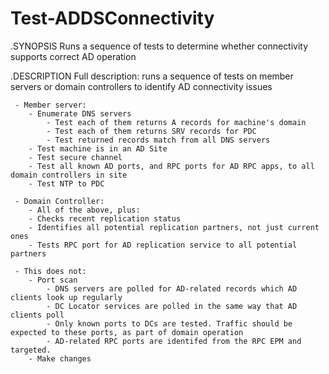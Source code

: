 # Test-ADDSConnectivity
.SYNOPSIS
    Runs a sequence of tests to determine whether connectivity supports correct AD operation

   
.DESCRIPTION
    Full description: runs a sequence of tests on member servers or domain controllers to identify AD connectivity issues

     - Member server:
        - Enumerate DNS servers
            - Test each of them returns A records for machine's domain
            - Test each of them returns SRV records for PDC
            - Test returned records match from all DNS servers
        - Test machine is in an AD Site
        - Test secure channel
        - Test all known AD ports, and RPC ports for AD RPC apps, to all domain controllers in site
        - Test NTP to PDC

     - Domain Controller:
        - All of the above, plus:
        - Checks recent replication status
        - Identifies all potential replication partners, not just current ones
        - Tests RPC port for AD replication service to all potential partners

     - This does not:
        - Port scan
            - DNS servers are polled for AD-related records which AD clients look up regularly
            - DC Locator services are polled in the same way that AD clients poll
            - Only known ports to DCs are tested. Traffic should be expected to these ports, as part of domain operation
            - AD-related RPC ports are identifed from the RPC EPM and targeted.
        - Make changes
